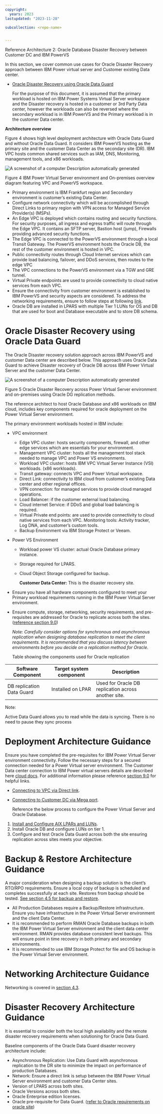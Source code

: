 ```yaml
---
copyright:
  years: 2023
lastupdated: "2023-11-28"

subcollection: <repo-name>


---
```

Reference Architecture 2: Oracle Database Disaster Recovery between Customer DC and IBM PowerVS

In this section, we cover common use cases for Oracle Disaster Recovery approach between IBM Power virtual server and Customer existing Data center.

- [Oracle Disaster Recovery using Oracle Data Guard](#oracle-disaster-recovery-using-oracle-data-guard)

  For the purpose of this document, it is assumed that the primary workload is hosted on IBM Power Systems Virtual Server workspace and the Disaster recovery is hosted in a customer or 3rd Party Data center, however the workloads can also be reversed where the secondary workload is in IBM PowerVS and the Primary workload is in the customer Data center.

**Architecture overview**

Figure 4 shows high level deployment architecture with Oracle Data Guard and without Oracle Data Guard. It considers IBM PowerVS hosting as the primary site and the customer Data Center as the secondary site (DR). IBM VPC hosts common shared services such as IAM, DNS, Monitoring, management tools, and x86 workloads.

![A screenshot of a computer Description automatically generated](image/c0f9655ee218bc34f83daffa3ad1119b.jpg)

Figure 4 IBM Power Virtual Server environment and On-premises overview diagram featuring VPC and PowerVS workspace.

- Primary environment is IBM Frankfurt region and Secondary environment is customer’s existing Data Center.
- Configure network connectivity which will be accomplished through Direct Links to primary region with VPN access for Managed Service Provider(s) (MSPs).
- An Edge VPC is deployed which contains routing and security functions. For security purposes, all ingress and egress traffic will route through the Edge VPC. It contains an SFTP server, Bastion host (jump), Firewalls providing advanced security functions.
- The Edge VPC is connected to the PowerVS environment through a local Transit Gateway. The PowerVS environment hosts the Oracle DB, the rest of the customer environment is hosted in VPC.
- Public connectivity routes through Cloud Internet services which can provide load balancing, failover, and DDoS services, then routes to the edge VPC
- The VPC connections to the PowerVS environment via a TGW and GRE tunnel.
- Virtual Private endpoints are used to provide connectivity to cloud native services from each VPC.
- Ensure the connectivity from customer environment is established to IBM PowerVS and security aspects are considered. To address the networking requirements, ensure to follow steps at following [link](https://cloud.ibm.com/docs/power-iaas?topic=power-iaas-network-architecture-diagrams).
- Oracle DB are installed in LPARS with multiple Tier 1 LUNs for OS and DB that are used for boot and Database executable and to store DB schema.

# Oracle Disaster Recovery using Oracle Data Guard

The Oracle Disaster recovery solution approach across IBM PowerVS and customer Data center are described below. This approach uses Oracle Data Guard to achieve Disaster recovery of Oracle DB across IBM Power Virtual Server and the customer Data Center.

![A screenshot of a computer Description automatically generated](image/29fa5f2bef8ca6bf18ace35ca04609a9.png)

Figure 5 Oracle Disaster Recovery across Power Virtual Server environment and on-premises using Oracle DG replication methods.

The reference architect to host Oracle Database and x86 workloads on IBM cloud, includes key components required for oracle deployment on the Power Virtual Server environment.

The primary environment workloads hosted in IBM include:

- VPC environment

  - Edge VPC cluster: hosts security components, firewall, and other edge services which are essentials for your environment.
  - Management VPC cluster: hosts all the management tool stack needed to manage VPC and Power VS environments.
  - Workload VPC cluster: hosts IBM VPC Virtual Server Instance (VSI) workloads. (x86 workloads).
  - Transit gateway: connects VPC and Power Virtual workspace.
  - Direct Link: connectivity to IBM cloud from customer’s existing Data center and other regional offices.
  - VPN connection: for managed services to provide cloud managed operations.
  - Load Balancer: if the customer external load balancing.
  - Cloud internet Service: if DDoS and global load balancing is required.
  - Virtual Private end points: are used to provide connectivity to cloud native services from each VPC. Monitoring tools: Activity tracker, Log DNA, and customer’s custom tools.
  - Backup Environment via IBM Storage Protect or Veeam.
- Power VS Environment

  - Workload power VS cluster: actual Oracle Database primary instance.
  - Storage required for LPARS.
  - Cloud Object Storage configured for backup.

    **Customer Data Center:** This is the disaster recovery site.
- Ensure you have all hardware components configured to meet your Primary workload requirements running in the IBM Power Virtual Server environment.
- Ensure compute, storage, networking, security requirements, and pre-requisites are addressed for Oracle to replicate across both the sites. ([reference section 9.0](#_References))

  *Note: Carefully consider options for synchronous and asynchronous replication when designing database replication to meet the client requirements. It is recommended that you discuss latency between environments before you decide on a replication method for Oracle.*

  Table showing the components used for Oracle replication

| Software Component        | Target system component | Description                                         |
| ------------------------- | ----------------------- | --------------------------------------------------- |
| DB replication Data Guard | Installed on LPAR       | Used for Oracle DB replication across another site. |

Note:

Active Data Guard allows you to read while the data is syncing. There is no need to pause they sync process

# Deployment Architecture Guidance

Ensure you have completed the pre-requisites for IBM Power Virtual Server environment connectivity. Follow the necessary steps for a secured connection needed for a Power Virtual server environment. The Customer Data center connection to IBM Power virtual servers details are described here [cloud docs](https://cloud.ibm.com/docs/power-iaas?topic=power-iaas-network-architecture-diagrams). For additional information please reference [section 9.0](#_References) for helpful links.

- [Connecting to VPC via Direct link](https://cloud.ibm.com/docs/power-iaas?topic=power-iaas-ordering-direct-link-connect).
- [Connecting to Customer DC via Mega port](https://cloud.ibm.com/docs/power-iaas?topic=power-iaas-network-architecture-diagrams#network-reference-architecture-onprem).

  Reference the below process to configure the Power Virtual Server and Oracle Database.

1. [Install and Configure AIX LPARs and LUNs](https://cloud.ibm.com/docs/power-iaas?topic=power-iaas-creating-power-virtual-server).
2. Install Oracle DB and configure LUNs on tier 1.
3. Configure and test Oracle Data Guard across both the site ensuring replication across sites meets your objective.

# Backup & Restore Architecture Guidance

A major consideration when designing a backup solution is the client’s RTO/RPO requirements. Ensure a local copy of backup is scheduled and completes successfully at each site. Restores from backup should be tested. [See section 4.5 for backup and restore](#_Backup_and_Restore).

- All Production Databases require a Backup/Restore infrastructure. Ensure you have infrastructure in the Power Virtual Server environment and the client Data Center.
- It is recommended to perform RMAN Oracle Database backups in both the IBM Power Virtual Server environment and the client data center environment. RMAN provides database consistent level backups. This will ensure point in time recovery in both primary and secondary environments.
- It is recommended to use IBM Storage Protect for file and OS backup in the Power Virtual Server environment.

# Networking Architecture Guidance

Networking is covered in [section 4.3](#_Network_Architecture_Decisions).

# Disaster Recovery Architecture Guidance

It is essential to consider both the local high availability and the remote disaster recovery requirements when solutioning for Oracle Data Guard.

Baseline components of the Oracle Data Guard disaster recovery architecture include:

- Asynchronous Replication: Use Data Guard with asynchronous replication to the DR site to minimize the impact on performance of production Databases.
- Network: Ensure a direct link is setup between the IBM Power Virtual Server environment and customer Data Center sites.
- Version of LPARS across both sites.
- Oracle Versions across both sites.
- Oracle Enterprise edition licenses.
- Oracle pre-requisite for Data Guard. ([refer to Oracle requirements on oracle site](https://docs.oracle.com/en/database/oracle/oracle-database/23/dgbkr/oracle-data-guard-broker-installation-requirements.html#GUID-21393DF3-FD7E-44AA-A90C-6533E03CBDDA))
